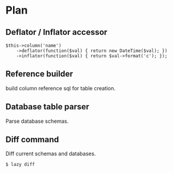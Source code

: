 Plan
====

## Deflator / Inflator accessor

    $this->column('name')
        ->deflator(function($val) { return new DateTime($val); })
        ->inflator(function($val) { return $val->format('c'); });

## Reference builder

build column reference sql for table creation.

## Database table parser

Parse database schemas.

## Diff command

Diff current schemas and databases.

    $ lazy diff

